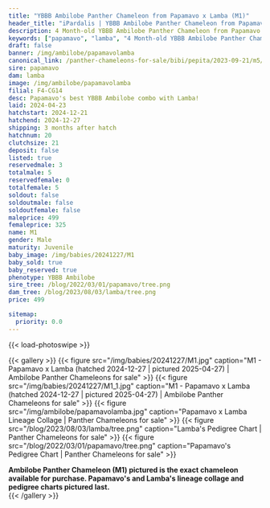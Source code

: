 ```yaml
---
title: "YBBB Ambilobe Panther Chameleon from Papamavo x Lamba (M1)"
header_title: "iPardalis | YBBB Ambilobe Panther Chameleon from Papamavo x Lamba | M1"
description: 4 Month-old YBBB Ambilobe Panther Chameleon from Papamavo and Lamba. Papamavo's best YBBB Ambilobe combo with Lamba! We've included sire and dam dendrograms if available, but you can view our Papamavo or Lamba breeder pages for more information.
keywords: ["papamavo", "lamba", "4 Month-old YBBB Ambilobe Panther Chameleon", "baby chameleons for sale", "buy panther chameleon", "panther for sale", "ambilobe panther chameleons for sale", "ambilobe panther chameleon for sale"]
draft: false
banner: /img/ambilobe/papamavolamba
canonical_link: /panther-chameleons-for-sale/bibi/pepita/2023-09-21/m5/
sire: papamavo
dam: lamba
image: /img/ambilobe/papamavolamba
filial: F4-CG14
desc: Papamavo's best YBBB Ambilobe combo with Lamba!
laid: 2024-04-23
hatchstart: 2024-12-21
hatchend: 2024-12-27
shipping: 3 months after hatch
hatchnum: 20
clutchsize: 21
deposit: false
listed: true
reservedmale: 3
totalmale: 5
reservedfemale: 0
totalfemale: 5
soldout: false
soldoutmale: false
soldoutfemale: false
maleprice: 499
femaleprice: 325
name: M1
gender: Male
maturity: Juvenile
baby_image: /img/babies/20241227/M1
baby_sold: true
baby_reserved: true
phenotype: YBBB Ambilobe
sire_tree: /blog/2022/03/01/papamavo/tree.png
dam_tree: /blog/2023/08/03/lamba/tree.png
price: 499

sitemap: 
  priority: 0.0
---
```


{{< load-photoswipe >}}

{{< gallery >}}
  {{< figure src="/img/babies/20241227/M1.jpg" caption="M1 - Papamavo x Lamba (hatched 2024-12-27 | pictured 2025-04-27) | Ambilobe Panther Chameleons for sale" >}}
  {{< figure src="/img/babies/20241227/M1_1.jpg" caption="M1 - Papamavo x Lamba (hatched 2024-12-27 | pictured 2025-04-27) | Ambilobe Panther Chameleons for sale" >}}
  {{< figure src="/img/ambilobe/papamavolamba.jpg" caption="Papamavo x Lamba Lineage Collage | Panther Chameleons for sale" >}}
  {{< figure src="/blog/2023/08/03/lamba/tree.png" caption="Lamba's Pedigree Chart | Panther Chameleons for sale" >}}
  {{< figure src="/blog/2022/03/01/papamavo/tree.png" caption="Papamavo's Pedigree Chart | Panther Chameleons for sale" >}}
  <figcaption itemprop="description"><strong>Ambilobe Panther Chameleon (M1) pictured is the exact chameleon available for purchase. Papamavo's and Lamba's lineage collage and pedigree charts pictured last.</strong></figcaption>
{{< /gallery >}}
